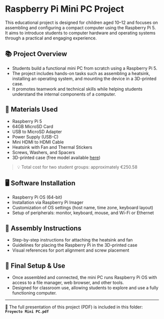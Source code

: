 # Raspberry Pi Mini PC Project

This educational project is designed for children aged 10–12 and focuses on assembling and configuring a compact computer using the Raspberry Pi 5. It aims to introduce students to computer hardware and operating systems through a practical and engaging experience.

## 📚 Project Overview

- Students build a functional mini PC from scratch using a Raspberry Pi 5.
- The project includes hands-on tasks such as assembling a heatsink, installing an operating system, and mounting the device in a 3D-printed case.
- It promotes teamwork and technical skills while helping students understand the internal components of a computer.

## 🧰 Materials Used

- Raspberry Pi 5
- 64GB MicroSD Card
- USB to MicroSD Adapter
- Power Supply (USB-C)
- Mini HDMI to HDMI Cable
- Heatsink with Fan and Thermal Stickers
- Screws, Washers, and Spacers
- 3D-printed case (free model available [here](https://makerworld.com/en/models/512298#profileId-430302))

> 💡 Total cost for two student groups: approximately €250.58

## 🖥️ Software Installation

- Raspberry Pi OS (64-bit)
- Installation via Raspberry Pi Imager
- Customization of OS settings (host name, time zone, keyboard layout)
- Setup of peripherals: monitor, keyboard, mouse, and Wi-Fi or Ethernet

## 🧱 Assembly Instructions

- Step-by-step instructions for attaching the heatsink and fan
- Guidelines for placing the Raspberry Pi in the 3D-printed case
- Visual references for port alignment and screw placement

## 🚀 Final Setup & Use

- Once assembled and connected, the mini PC runs Raspberry Pi OS with access to a file manager, web browser, and other tools.
- Designed for classroom use, allowing students to explore and use a fully functioning computer.

---

📎 The full presentation of this project (PDF) is included in this folder:  
**`Proyecto Mini PC.pdf`**


